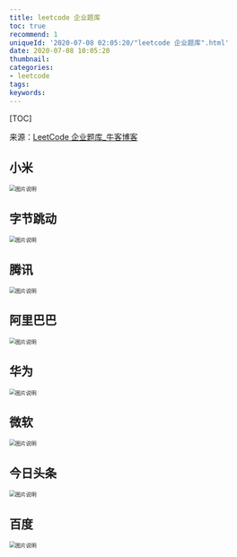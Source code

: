 ```yaml
---
title: leetcode 企业题库
toc: true
recommend: 1
uniqueId: '2020-07-08 02:05:20/"leetcode 企业题库".html'
date: 2020-07-08 10:05:20
thumbnail:
categories:
- leetcode
tags:
keywords:
---
```


[TOC]

<!--more-->

来源：[LeetCode 企业题库_牛客博客](https://blog.nowcoder.net/lingo/20178)

## 小米

<img src="https://i.loli.net/2020/07/08/qixt5ZOSjWGlnIb.png" alt="图片说明" style="zoom: 67%;" />

## 字节跳动

<img src="https://i.loli.net/2020/07/08/rdNRXtueDkjPB7m.png" alt="图片说明" style="zoom:67%;" />

## 腾讯

<img src="https://i.loli.net/2020/07/08/7LHGKzAvVXb1DSq.png" alt="图片说明" style="zoom:67%;" />

## 阿里巴巴

<img src="https://i.loli.net/2020/07/08/1czlxJMHAj3V2Bd.png" alt="图片说明" style="zoom:67%;" />

## 华为

<img src="https://i.loli.net/2020/07/08/3VTg1G6qFNpA4Co.png" alt="图片说明" style="zoom:67%;" />

## 微软

<img src="https://i.loli.net/2020/07/08/a359RoHZJwVTh7r.png" alt="图片说明" style="zoom:67%;" />

## 今日头条

<img src="https://i.loli.net/2020/07/08/K9xs2mZ3Yy6EBbQ.png" alt="图片说明" style="zoom:67%;" />

## 百度

<img src="https://i.loli.net/2020/07/08/3VNC9sktaAolrpg.png" alt="图片说明" style="zoom:67%;" />
